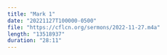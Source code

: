 ```yaml
---
title: "Mark 1"
date: "20221127T100000-0500"
file: "https://cflcn.org/sermons/2022-11-27.m4a"
length: "13518937"
duration: "28:11"
---
```

